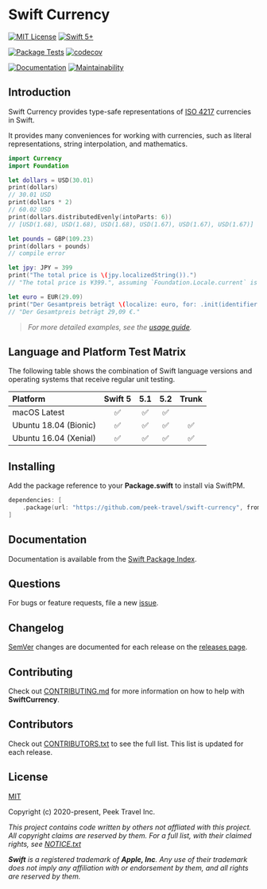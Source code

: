 # Swift Currency

[![MIT License](https://img.shields.io/badge/License-MIT-yellow.svg)](https://github.com/peek-travel/swift-currency/blob/master/LICENSE.txt)
[![Swift 5+](https://img.shields.io/badge/Swift-5.0+-orange.svg)](https://swift.org)

[![Package Tests](https://github.com/peek-travel/swift-currency/workflows/Package%20Tests/badge.svg)](https://github.com/peek-travel/swift-currency/actions?query=workflow%3A%22Package+Tests%22)
[![codecov](https://codecov.io/gh/peek-travel/swift-currency/branch/master/graph/badge.svg)](https://codecov.io/gh/peek-travel/swift-currency)

[![Documentation](https://peek-travel.github.io/swift-currency/badge.svg)](https://peek-travel.github.io/swift-currency)
[![Maintainability](https://api.codeclimate.com/v1/badges/f17c8f5d598f61ee1a63/maintainability)](https://codeclimate.com/github/peek-travel/swift-currency/maintainability)

## Introduction

Swift Currency provides type-safe representations of [ISO 4217](https://en.wikipedia.org/wiki/ISO_4217) currencies in Swift.

It provides many conveniences for working with currencies, such as literal representations, string interpolation, and mathematics.

```swift
import Currency
import Foundation

let dollars = USD(30.01)
print(dollars)
// 30.01 USD
print(dollars * 2)
// 60.02 USD
print(dollars.distributedEvenly(intoParts: 6))
// [USD(1.68), USD(1.68), USD(1.68), USD(1.67), USD(1.67), USD(1.67)]

let pounds = GBP(109.23)
print(dollars + pounds)
// compile error

let jpy: JPY = 399
print("The total price is \(jpy.localizedString()).")
// "The total price is ¥399.", assuming `Foundation.Locale.current` is "en_US"

let euro = EUR(29.09)
print("Der Gesamtpreis beträgt \(localize: euro, for: .init(identifier: "de_DE")).")
// "Der Gesamtpreis beträgt 29,09 €."
```

> _For more detailed examples, see the [usage guide](./docs/Usage.md)._

## Language and Platform Test Matrix

The following table shows the combination of Swift language versions and operating systems that
receive regular unit testing.

| Platform | Swift 5 | 5.1 | 5.2 | Trunk |
|:---------|:-------:|:---:|:---:|:-----:|
| macOS Latest          | ✅ | ✅ | ✅ | |
| Ubuntu 18.04 (Bionic) | ✅ | ✅ | ✅ | ✅ |
| Ubuntu 16.04 (Xenial) | ✅ | ✅ | ✅ | ✅ |

## Installing

Add the package reference to your **Package.swift** to install via SwiftPM.

```swift
dependencies: [
    .package(url: "https://github.com/peek-travel/swift-currency", from: "0.6.0")
]
```

## Documentation

Documentation is available from the [Swift Package Index](https://swiftpackageindex.com/peek-travel/swift-currency/documentation).

## Questions

For bugs or feature requests, file a new [issue](https://gitlab.com/mordil/swift-redi-stack/issues).

## Changelog

[SemVer](https://semver.org/) changes are documented for each release on the [releases page](https://github.com/peek-travel/swift-currency/releases).

## Contributing

Check out [CONTRIBUTING.md](https://github.com/peek-travel/swift-currency/blob/master/CONTRIBUTING.md) for more information on how to help with **SwiftCurrency**.

## Contributors

Check out [CONTRIBUTORS.txt](https://github.com/peek-travel/swift-currency/blob/master/CONTRIBUTORS.txt) to see the full list. This list is updated for each release.

## License

[MIT](https://github.com/peek-travel/swift-currency/blob/master/LICENSE.txt)

Copyright (c) 2020-present, Peek Travel Inc.

_This project contains code written by others not affliated with this project. All copyright claims are reserved by them. For a full list, with their claimed rights, see [NOTICE.txt](https://github.com/peek-travel/swift-currency/blob/master/NOTICE.txt)_

_**Swift** is a registered trademark of **Apple, Inc**. Any use of their trademark does not imply any affiliation with or endorsement by them, and all rights are reserved by them._
